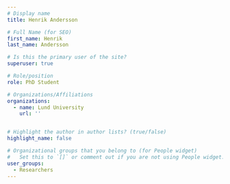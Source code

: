 ```yaml
---
# Display name
title: Henrik Andersson

# Full Name (for SEO)
first_name: Henrik
last_name: Andersson

# Is this the primary user of the site?
superuser: true

# Role/position
role: PhD Student

# Organizations/Affiliations
organizations:
  - name: Lund University
    url: ''


# Highlight the author in author lists? (true/false)
highlight_name: false

# Organizational groups that you belong to (for People widget)
#   Set this to `[]` or comment out if you are not using People widget.
user_groups:
  - Researchers
---
```

